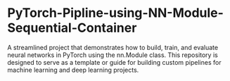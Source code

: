 # PyTorch-Pipline-using-NN-Module-Sequential-Container
A streamlined project that demonstrates how to build, train, and evaluate neural networks in PyTorch using the nn.Module class. This repository is designed to serve as a template or guide for building custom pipelines for machine learning and deep learning projects.  
